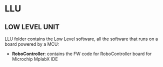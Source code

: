 LLU
===

LOW LEVEL UNIT
--------------

LLU folder contains the Low Level software, all the software that runs on a board powered by a MCU:

* **RoboController**: contains the FW code for RoboController board for Microchip MplabX IDE

